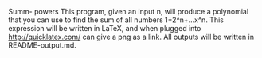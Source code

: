 Summ- powers
This program, given an input n, will produce a polynomial that you can use to find the sum of all numbers 1+2^n+...x^n. This expression will be written in LaTeX, and when plugged into http://quicklatex.com/ can give a png as a link. All outputs will be written in README-output.md.
